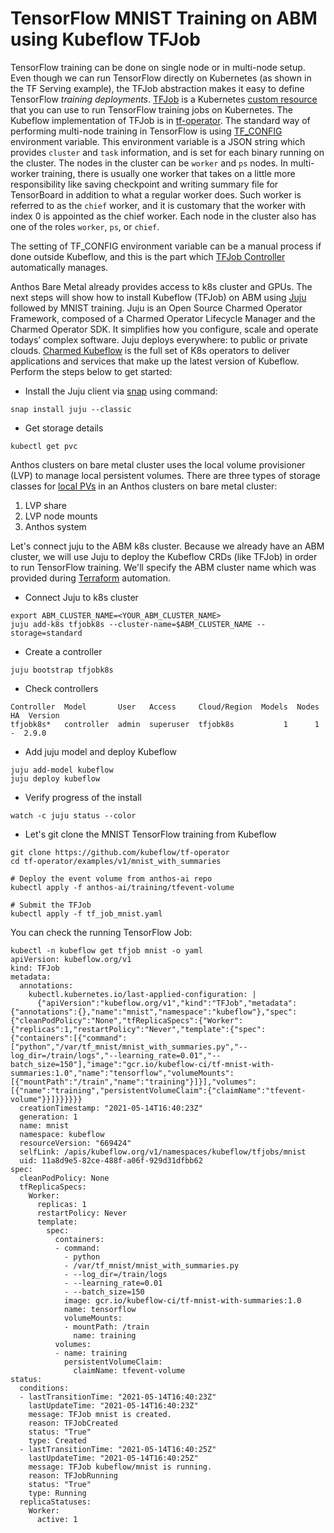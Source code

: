 # TensorFlow MNIST Training on ABM using Kubeflow TFJob
TensorFlow training can be done on single node or in multi-node setup. Even though we can run TensorFlow directly on Kubernetes (as shown in the TF Serving example), the TFJob abstraction makes it easy to define TensorFlow *training deployments*. [TFJob](https://www.kubeflow.org/docs/components/training/tftraining/) is a Kubernetes [custom resource](https://kubernetes.io/docs/concepts/extend-kubernetes/api-extension/custom-resources/) that you can use to run TensorFlow training jobs on Kubernetes. The Kubeflow implementation of TFJob is in [tf-operator](https://github.com/kubeflow/tf-operator). The standard way of performing multi-node training in TensorFlow is using [TF_CONFIG](https://www.tensorflow.org/guide/distributed_training#TF_CONFIG) environment variable. This environment variable is a JSON string which provides `cluster` and `task` information, and is set for each binary running on the cluster. The nodes in the cluster can be `worker` and `ps` nodes. In multi-worker training, there is usually one worker that takes on a little more responsibility like saving checkpoint and writing summary file for TensorBoard in addition to what a regular worker does. Such worker is referred to as the `chief` worker, and it is customary that the worker with index 0 is appointed as the chief worker. Each node in the cluster also has one of the roles `worker`, `ps`, or `chief`.

The setting of TF_CONFIG environment variable can be a manual process if done outside Kubeflow, and this is the part which [TFJob Controller](https://github.com/kubeflow/tf-operator/blob/master/tf_job_design_doc.md#controller) automatically manages. 

Anthos Bare Metal already provides access to k8s cluster and GPUs. The next steps will show how to install Kubeflow (TFJob) on ABM using [Juju](https://juju.is/) followed by MNIST training. Juju is an Open Source Charmed Operator Framework, composed of a Charmed Operator Lifecycle Manager and the Charmed Operator SDK. It simplifies how you configure, scale and operate todays’ complex software. Juju deploys everywhere: to public or private clouds. [Charmed Kubeflow](https://charmed-kubeflow.io/) is the full set of K8s operators to deliver applications and services that make up the latest version of Kubeflow. Perform the steps below to get started:

* Install the Juju client via [snap](https://snapcraft.io/docs/installing-snapd) using command:

```
snap install juju --classic
```

* Get storage details

```
kubectl get pvc
```

Anthos clusters on bare metal cluster uses the local volume provisioner (LVP) to manage local persistent volumes. There are three types of storage classes for [local PVs](https://cloud.google.com/anthos/clusters/docs/bare-metal/1.6/installing/storage) in an Anthos clusters on bare metal cluster:

1. LVP share
2. LVP node mounts
3. Anthos system

Let's connect juju to the ABM k8s cluster. Because we already have an ABM cluster, we will use Juju to deploy the Kubeflow CRDs (like TFJob) in order to run TensorFlow training. We'll specify the ABM cluster name which was provided during [Terraform](https://www.terraform.io/) automation. 

* Connect Juju to k8s cluster
```
export ABM_CLUSTER_NAME=<YOUR_ABM_CLUSTER_NAME>
juju add-k8s tfjobk8s --cluster-name=$ABM_CLUSTER_NAME --storage=standard
```

* Create a controller
```
juju bootstrap tfjobk8s
```

* Check controllers

```
Controller  Model       User   Access     Cloud/Region  Models  Nodes  HA  Version
tfjobk8s*   controller  admin  superuser  tfjobk8s           1      1   -  2.9.0  
```

* Add juju model and deploy Kubeflow 

```
juju add-model kubeflow
juju deploy kubeflow
```

* Verify progress of the install

```
watch -c juju status --color
```

* Let's git clone the MNIST TensorFlow training from Kubeflow

```
git clone https://github.com/kubeflow/tf-operator
cd tf-operator/examples/v1/mnist_with_summaries

# Deploy the event volume from anthos-ai repo
kubectl apply -f anthos-ai/training/tfevent-volume

# Submit the TFJob
kubectl apply -f tf_job_mnist.yaml
```

You can check the running TensorFlow Job:

```
kubectl -n kubeflow get tfjob mnist -o yaml
apiVersion: kubeflow.org/v1
kind: TFJob
metadata:
  annotations:
    kubectl.kubernetes.io/last-applied-configuration: |
      {"apiVersion":"kubeflow.org/v1","kind":"TFJob","metadata":{"annotations":{},"name":"mnist","namespace":"kubeflow"},"spec":{"cleanPodPolicy":"None","tfReplicaSpecs":{"Worker":{"replicas":1,"restartPolicy":"Never","template":{"spec":{"containers":[{"command":["python","/var/tf_mnist/mnist_with_summaries.py","--log_dir=/train/logs","--learning_rate=0.01","--batch_size=150"],"image":"gcr.io/kubeflow-ci/tf-mnist-with-summaries:1.0","name":"tensorflow","volumeMounts":[{"mountPath":"/train","name":"training"}]}],"volumes":[{"name":"training","persistentVolumeClaim":{"claimName":"tfevent-volume"}}]}}}}}}
  creationTimestamp: "2021-05-14T16:40:23Z"
  generation: 1
  name: mnist
  namespace: kubeflow
  resourceVersion: "669424"
  selfLink: /apis/kubeflow.org/v1/namespaces/kubeflow/tfjobs/mnist
  uid: 11a8d9e5-82ce-488f-a06f-929d31dfbb62
spec:
  cleanPodPolicy: None
  tfReplicaSpecs:
    Worker:
      replicas: 1
      restartPolicy: Never
      template:
        spec:
          containers:
          - command:
            - python
            - /var/tf_mnist/mnist_with_summaries.py
            - --log_dir=/train/logs
            - --learning_rate=0.01
            - --batch_size=150
            image: gcr.io/kubeflow-ci/tf-mnist-with-summaries:1.0
            name: tensorflow
            volumeMounts:
            - mountPath: /train
              name: training
          volumes:
          - name: training
            persistentVolumeClaim:
              claimName: tfevent-volume
status:
  conditions:
  - lastTransitionTime: "2021-05-14T16:40:23Z"
    lastUpdateTime: "2021-05-14T16:40:23Z"
    message: TFJob mnist is created.
    reason: TFJobCreated
    status: "True"
    type: Created
  - lastTransitionTime: "2021-05-14T16:40:25Z"
    lastUpdateTime: "2021-05-14T16:40:25Z"
    message: TFJob kubeflow/mnist is running.
    reason: TFJobRunning
    status: "True"
    type: Running
  replicaStatuses:
    Worker:
      active: 1

```
